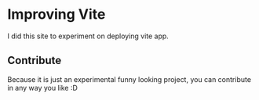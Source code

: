 # Improving Vite
I did this site to experiment on deploying vite app.

## Contribute
Because it is just an experimental funny looking project, you can contribute in any way you like :D
